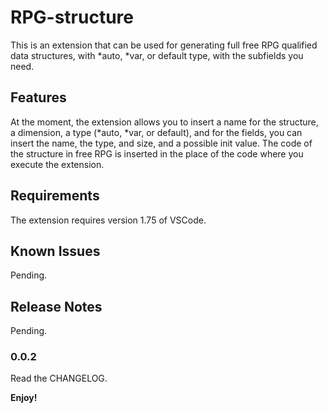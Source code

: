 # RPG-structure

This is an extension that can be used for generating full free RPG qualified data structures, with *auto, *var, or default type, with the subfields you need.

## Features

At the moment, the extension allows you to insert a name for the structure, a dimension, a type (*auto, *var, or default), and for the fields, you can insert the name, the type, and size, and a possible init value.
The code of the structure in free RPG is inserted in the place of the code where you execute the extension.

## Requirements

The extension requires version 1.75 of VSCode.

## Known Issues

Pending.

## Release Notes

Pending.

### 0.0.2
Read the CHANGELOG.

**Enjoy!**
